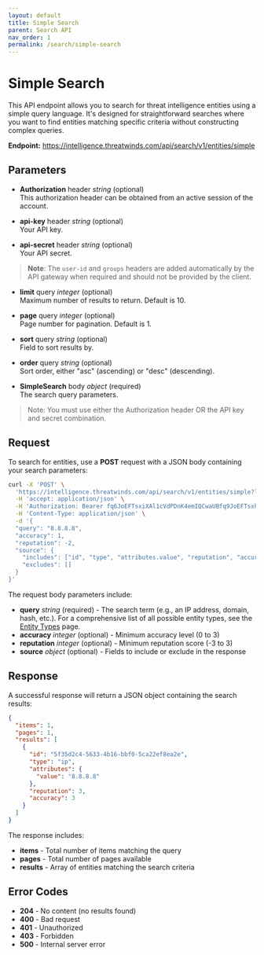 ```yaml
---
layout: default
title: Simple Search
parent: Search API
nav_order: 1
permalink: /search/simple-search
---
```


# Simple Search

This API endpoint allows you to search for threat intelligence entities using a simple query language. It's designed for straightforward searches where you want to find entities matching specific criteria without constructing complex queries.

**Endpoint:** https://intelligence.threatwinds.com/api/search/v1/entities/simple

## Parameters

* **Authorization** header _string_ (optional)  
  This authorization header can be obtained from an active session of the account.

* **api-key** header _string_ (optional)  
  Your API key.

* **api-secret** header _string_ (optional)  
  Your API secret.

> **Note**: The `user-id` and `groups` headers are added automatically by the API gateway when required and should not be provided by the client.

* **limit** query _integer_ (optional)  
  Maximum number of results to return. Default is 10.

* **page** query _integer_ (optional)  
  Page number for pagination. Default is 1.

* **sort** query _string_ (optional)  
  Field to sort results by.

* **order** query _string_ (optional)  
  Sort order, either "asc" (ascending) or "desc" (descending).

* **SimpleSearch** body _object_ (required)  
  The search query parameters.

> Note: You must use either the Authorization header OR the API key and secret combination.

## Request

To search for entities, use a **POST** request with a JSON body containing your search parameters:

```bash
curl -X 'POST' \
  'https://intelligence.threatwinds.com/api/search/v1/entities/simple?limit=10&page=1' \
  -H 'accept: application/json' \
  -H 'Authorization: Bearer fq6JoEFTsxiXAl1cVdPDnK4emIQCwaUBfq9JoEFTsxhXAl1cVxPDnK4emIQCwaUB' \
  -H 'Content-Type: application/json' \
  -d '{
  "query": "8.8.8.8",
  "accuracy": 1,
  "reputation": -2,
  "source": {
    "includes": ["id", "type", "attributes.value", "reputation", "accuracy"],
    "excludes": []
  }
}'
```

The request body parameters include:

* **query** _string_ (required) - The search term (e.g., an IP address, domain, hash, etc.). For a comprehensive list of all possible entity types, see the [Entity Types](/search/entity-types) page.
* **accuracy** _integer_ (optional) - Minimum accuracy level (0 to 3)
* **reputation** _integer_ (optional) - Minimum reputation score (-3 to 3)
* **source** _object_ (optional) - Fields to include or exclude in the response

## Response

A successful response will return a JSON object containing the search results:

```json
{
  "items": 1,
  "pages": 1,
  "results": [
    {
      "id": "5f35d2c4-5633-4b16-bbf0-5ca22ef8ea2e",
      "type": "ip",
      "attributes": {
        "value": "8.8.8.8"
      },
      "reputation": 3,
      "accuracy": 3
    }
  ]
}
```

The response includes:

* **items** - Total number of items matching the query
* **pages** - Total number of pages available
* **results** - Array of entities matching the search criteria

## Error Codes

* **204** - No content (no results found)
* **400** - Bad request
* **401** - Unauthorized
* **403** - Forbidden
* **500** - Internal server error
